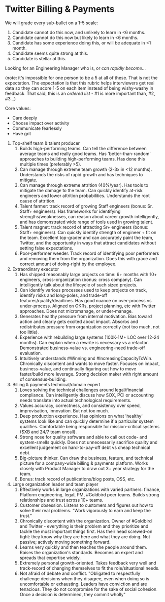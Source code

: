 # Twitter Billing & Payments


We will grade every sub-bullet on a 1-5 scale:



1. Candidate cannot do this now, and unlikely to learn in <6 months.
2. Candidate cannot do this now but likely to learn in <6 months.
3. Candidate has some experience doing this, or will be adequate in <1 month.
4. Candidate seems quite strong at this.
5. Candidate is stellar at this.

Looking for an Engineering Manager who is, or _can rapidly become_…

(note: it's impossible for one person to be a 5 at all of these. That is not the expectation. The expectation is that this rubric helps interviewers get real data so they can score 1-5 on each item instead of being wishy-washy in feedback. That said, this is an _ordered list_ - #1 is more important than, #2, #3…) 

Core values:
*   Care deeply
*   Choose impact over activity
*   Communicate fearlessly
*   Have grit

1. Top-shelf team & talent producer
    1. Builds high-performing teams. Can tell the difference between average teams and really good teams. Has 'better-than-random' approaches to building high-performing teams. Has done this multiple times (preferably >5).
    2. Can manage through extreme team growth (2-3x in <12 months). Understands the risks of rapid growth and has techniques to mitigate. 
    3. Can manage through extreme attrition (40%/year). Has tools to mitigate the damage to the team. Can quickly identify at-risk engineers and lower attrition probabilities. Understands the root cause of attrition.
    4. Talent farmer: track record of growing Staff engineers (bonus: Sr. Staff+ engineers). Has frameworks for identifying strengths/weaknesses, can reason about career growth intelligently, and has demonstrated wide range of tools used in growing talent.
    5. Talent magnet: track record of attracting Sr+ engineers (bonus: Staff+ engineers). Can quickly identify strength of engineer + fit on the team. Excellent top-grader and can accurately paint the team, Twitter, and the opportunity in ways that attract candidates without setting false expectations.
    6. Poor-performer weeder. Track record of identifying poor performers and removing them from the organization. Does this with grace and correct amount of doing-right by the employee.
2. Extraordinary executor
    1. Has shipped reasonably large projects on time: 6+ months with 10+ engineers, cross-organization (bonus: cross company). Can intelligently talk about the lifecycle of such sized projects.
    2. Can identify various processes used to keep projects on track, identify risks and long-poles, and trade-off features/quality/deadlines. Has good nuance on over-process vs under-process. Aligned on OKRs, project planning, etc with Twitter approaches. Does not micromanage, or under-manage.
    3. Generates healthy pressure from internal motivation. Bias toward action and clearly gets excited about impact. Absorbs and redistributes pressure from organization correctly (not too much, not too little). 
    4. Experience with rebuilding large systems (100K-1M+ LOC over 12-24 months). Can explain when a rewrite is necessary vs a refactor. Demonstrated business-value vs. engineering-need trade-off evaluation.
    5. Intuitively understands #Winning and #IncreasingCapacityToWin. Chronically discontent and wants to move faster. Focuses on impact, business-value, and continually figuring out how to move faster/build more leverage. Strong decision maker with right amount of consensus-building.
3.  Billing & payments technical/domain expert
    1. Loves solving the technical challenges around legal/financial compliance. Can intelligently discuss how SOX, PCI or accounting needs translate into actual technological requirements.
    2. Values accuracy, correctness, and consistency over speed, improvisation, innovation. But not too much.
    3. Deep production experience. Has opinions on what 'healthy' systems look like and can quickly determine if a particular system qualifies. Comfortable being responsible for mission-critical systems ($XB and 24/7 team oncall). 
    4. Strong nose for quality software and able to call out code- and system-smells quickly. Does not unnecessarily sacrifice quality and excellent judgement on hard-to-pay-off debt vs cheap technical debt. 
    5. Big-picture thinker. Can draw the business, feature, and technical picture for a company-wide billing & payments platform. Works closely with Product Manager to draw out 3+ year strategy for the team. 
    6. Bonus: track record of publications/blog posts, OSS, etc.
4. Large organization leader and team player
    1. Effectively works in large organizations with varied partners: finance, Platform engineering, legal, PM, #Goldbird peer teams. Builds strong relationships and trust across 10+ teams.
    2. Customer obsession. Listens to customers and figures out how to solve their real problems. "Work vigorously to earn and keep the trust."
    3. Chronically discontent with the organization. Owner of #Goldbird and Twitter - everything is their problem and they prioritize and tackle the most important things first. Has their head screwed-on tight: they know why they are here and what they are doing. Not passive; actively moving something forward.
    4. Learns very quickly and then teaches the people around them. Raises the organization's standards. Becomes an expert and spreads that expertise widely. 
    5. Extremely personal growth-oriented. Takes feedback very well and track-record of changing themselves to fit the role/situational needs.
    6. Not afraid of debate and conflict. "Obligated to respectfully challenge decisions when they disagree, even when doing so is uncomfortable or exhausting. Leaders have conviction and are tenacious. They do not compromise for the sake of social cohesion. Once a decision is determined, they commit wholly" 

<!-- Docs to Markdown version 1.0β17 -->